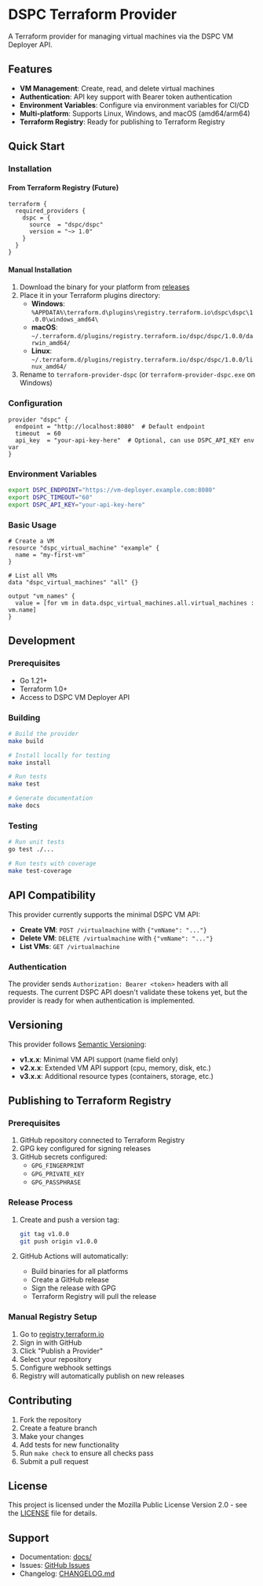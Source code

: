 # DSPC Terraform Provider

A Terraform provider for managing virtual machines via the DSPC VM Deployer API.

## Features

- **VM Management**: Create, read, and delete virtual machines
- **Authentication**: API key support with Bearer token authentication
- **Environment Variables**: Configure via environment variables for CI/CD
- **Multi-platform**: Supports Linux, Windows, and macOS (amd64/arm64)
- **Terraform Registry**: Ready for publishing to Terraform Registry

## Quick Start

### Installation

#### From Terraform Registry (Future)

```hcl
terraform {
  required_providers {
    dspc = {
      source  = "dspc/dspc"
      version = "~> 1.0"
    }
  }
}
```

#### Manual Installation

1. Download the binary for your platform from [releases](../../releases)
2. Place it in your Terraform plugins directory:
   - **Windows**: `%APPDATA%\terraform.d\plugins\registry.terraform.io\dspc\dspc\1.0.0\windows_amd64\`
   - **macOS**: `~/.terraform.d/plugins/registry.terraform.io/dspc/dspc/1.0.0/darwin_amd64/`
   - **Linux**: `~/.terraform.d/plugins/registry.terraform.io/dspc/dspc/1.0.0/linux_amd64/`
3. Rename to `terraform-provider-dspc` (or `terraform-provider-dspc.exe` on Windows)

### Configuration

```hcl
provider "dspc" {
  endpoint = "http://localhost:8080"  # Default endpoint
  timeout  = 60
  api_key  = "your-api-key-here"  # Optional, can use DSPC_API_KEY env var
}
```

### Environment Variables

```bash
export DSPC_ENDPOINT="https://vm-deployer.example.com:8080"
export DSPC_TIMEOUT="60"
export DSPC_API_KEY="your-api-key-here"
```

### Basic Usage

```hcl
# Create a VM
resource "dspc_virtual_machine" "example" {
  name = "my-first-vm"
}

# List all VMs
data "dspc_virtual_machines" "all" {}

output "vm_names" {
  value = [for vm in data.dspc_virtual_machines.all.virtual_machines : vm.name]
}
```

## Development

### Prerequisites

- Go 1.21+
- Terraform 1.0+
- Access to DSPC VM Deployer API

### Building

```bash
# Build the provider
make build

# Install locally for testing
make install

# Run tests
make test

# Generate documentation
make docs
```

### Testing

```bash
# Run unit tests
go test ./...

# Run tests with coverage
make test-coverage
```

## API Compatibility

This provider currently supports the minimal DSPC VM API:

- **Create VM**: `POST /virtualmachine` with `{"vmName": "..."}`
- **Delete VM**: `DELETE /virtualmachine` with `{"vmName": "..."}`
- **List VMs**: `GET /virtualmachine`

### Authentication

The provider sends `Authorization: Bearer <token>` headers with all requests. The current DSPC API doesn't validate these tokens yet, but the provider is ready for when authentication is implemented.

## Versioning

This provider follows [Semantic Versioning](https://semver.org/):

- **v1.x.x**: Minimal VM API support (name field only)
- **v2.x.x**: Extended VM API support (cpu, memory, disk, etc.)
- **v3.x.x**: Additional resource types (containers, storage, etc.)

## Publishing to Terraform Registry

### Prerequisites

1. GitHub repository connected to Terraform Registry
2. GPG key configured for signing releases
3. GitHub secrets configured:
   - `GPG_FINGERPRINT`
   - `GPG_PRIVATE_KEY`
   - `GPG_PASSPHRASE`

### Release Process

1. Create and push a version tag:
   ```bash
   git tag v1.0.0
   git push origin v1.0.0
   ```

2. GitHub Actions will automatically:
   - Build binaries for all platforms
   - Create a GitHub release
   - Sign the release with GPG
   - Terraform Registry will pull the release

### Manual Registry Setup

1. Go to [registry.terraform.io](https://registry.terraform.io)
2. Sign in with GitHub
3. Click "Publish a Provider"
4. Select your repository
5. Configure webhook settings
6. Registry will automatically publish on new releases

## Contributing

1. Fork the repository
2. Create a feature branch
3. Make your changes
4. Add tests for new functionality
5. Run `make check` to ensure all checks pass
6. Submit a pull request

## License

This project is licensed under the Mozilla Public License Version 2.0 - see the [LICENSE](LICENSE) file for details.

## Support

- Documentation: [docs/](docs/)
- Issues: [GitHub Issues](../../issues)
- Changelog: [CHANGELOG.md](CHANGELOG.md)
